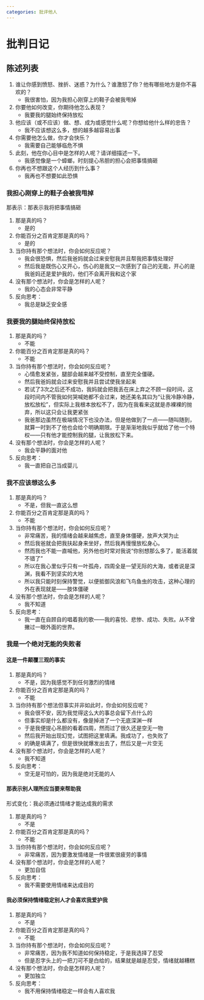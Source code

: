 ```yaml
---
categories: 批评他人
---
```


# 批判日记

## 陈述列表

1. 谁让你感到愤怒、挫折、迷惑？为什么？谁激怒了你？他有哪些地方是你不喜欢的？
    - 我很害怕，因为我担心刚穿上的鞋子会被我甩掉
2. 你要他如何改变，你期待他怎么表现？
    - 我要我的腿始终保持放松
3. 他应该（或不应该）做、想、成为或感觉什么呢？你想给他什么样的忠告？
    - 我不应该想这么多，想的越多越容易出事
4. 你需要他怎么做，你才会快乐？
    - 我需要自己能够临危不惧
5. 此刻，他在你心目中是怎样的人呢？请详细描述一下。
    - 我感觉像是一个蟑螂，时刻提心吊胆的担心会把事情搞砸
6. 你再也不想跟这个人经历到什么事？
    - 我再也不想要如此恐惧

### 我担心刚穿上的鞋子会被我甩掉

那表示：那表示我将把事情搞砸

1. 那是真的吗？
    - 是的
2. 你能百分之百肯定那是真的吗？
    - 是的
3. 当你持有那个想法时，你会如何反应呢？
    - 我会很恐惧，然后我爸妈就会过来安慰我并且帮我把事情处理好
    - 然后我是既伤心又开心，伤心的是我又一次感到了自己的无能，开心的是我爸妈还是爱护我的，他们不会离开我和这个家
4. 没有那个想法时，你会是怎样的人呢？
    - 我的心态会非常平静
5. 反向思考：
    - 我总是缺乏安全感

### 我要我的腿始终保持放松

1. 那是真的吗？
    - 不能
2. 你能百分之百肯定那是真的吗？
    - 不能
3. 当你持有那个想法时，你会如何反应呢？
    - 心情愈发紧张，腿部会越来越不受控制，直至完全僵硬。
    - 然后我爸妈就会过来安慰我并且尝试使我坐起来
    - 若试了3次之后还不成功，我妈就会把我丢在床上弃之不顾一段时间，这段时间内不管我如何哭喊她都不会过来，她还美名其曰为“让我冷静冷静，放松放松”，但实际上我根本放松不了，因为在我看来这就是赤裸裸的抛弃，所以这只会让我更紧张
    - 我爸那边虽然在极端情况下也没办法，但是他做到了一点——随叫随到，就算一时到不了他也会给个明确期限。于是渐渐地我似乎就给了他一个特权——只有他才能控制我的腿，让我放松下来。
4. 没有那个想法时，你会是怎样的人呢？
    - 我会平静的面对他
5. 反向思考：
    - 我一直把自己当成婴儿

### 我不应该想这么多

1. 那是真的吗？
    - 不是，但我一直这么想
2. 你能百分之百肯定那是真的吗？
    - 不能
3. 当你持有那个想法时，你会如何反应呢？
    - 非常痛苦，我的情绪会越来越焦虑，直至身体僵硬，放声大哭为止
    - 然后我爸就会把我扶起身来坐好，然后我再慢慢放松身心。
    - 然而我也不能一直喊他，另外他也时常对我说“你别想那么多了，能活着就不错了”
    - 所以在我心里似乎只有一叶孤舟，四周全是一望无际的大海，或者说是深渊，我看不到坚实的大地
    - 所以我只能时刻保持警觉，以便抵御风浪和飞鸟鱼虫的攻击，这种心理的外在表现就是——肢体僵硬
4. 没有那个想法时，你会是怎样的人呢？
    - 我不知道
5. 反向思考：
    - 我一直在自顾自的唱着我的歌——我的喜悦、悲惨、成功、失败。从不曾撇过一眼外面的世界。

### 我是一个绝对无能的失败者

#### 这是一件颠覆三观的事实

1. 那是真的吗？
    - 不是，因为我感觉不到任何激烈的情绪
2. 你能百分之百肯定那是真的吗？
    - 不能
3. 当你持有那个想法但事实并非如此时，你会如何反应呢？
    - 我会很不安，因为我觉得这么大的事总会留下点什么的
    - 但事实却是什么都没有，像是掉进了一个无底深渊一样
    - 于是我便提心吊胆的看着四周，然而过了很久还是空无一物
    - 然后我开始出现幻觉，试图把这里填满。我成功了，也失败了
    - 的确是填满了，但是很快就爆发出去了，然后又是一片空无
4. 没有那个想法时，你会是怎样的人呢？
    - 我不知道
5. 反向思考：
    - 空无是可怕的，因为我是绝对无能的人

#### 那表示别人理所应当要来帮助我

形式变化：我必须通过情绪才能达成我的需求

1. 那是真的吗？
    - 不是
2. 你能百分之百肯定那是真的吗？
    - 不能
3. 当你持有那个想法时，你会如何反应呢？
    - 非常痛苦，因为要激发情绪是一件很累很疲劳的事情
4. 没有那个想法时，你会是怎样的人呢？
    - 更加自信
5. 反向思考：
    - 我不需要使用情绪来达成目的

#### 我必须保持情绪稳定别人才会喜欢我爱护我

1. 那是真的吗？
    - 不是
2. 你能百分之百肯定那是真的吗？
    - 不能
3. 当你持有那个想法时，你会如何反应呢？
    - 非常痛苦，因为我不知道如何保持稳定，于是我选择了忍受
    - 但是忍字头上的一把刀可不是白给的，结果就是越是忍受，情绪就越糟糕
4. 没有那个想法时，你会是怎样的人呢？
    - 更加独立
5. 反向思考：
    - 我不用保持情绪稳定一样会有人喜欢我
